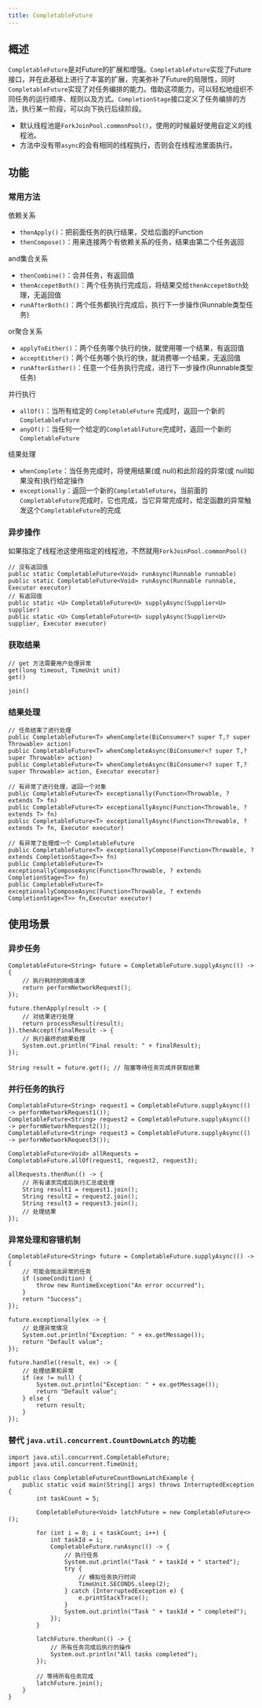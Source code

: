 ```yaml
---
title: CompletableFuture
---
```


## 概述

`CompletableFuture`是对Future的扩展和增强。`CompletableFuture`实现了Future接口，并在此基础上进行了丰富的扩展，完美弥补了Future的局限性，同时`CompletableFuture`实现了对任务编排的能力。借助这项能力，可以轻松地组织不同任务的运行顺序、规则以及方式。`CompletionStage`接口定义了任务编排的方法，执行某一阶段，可以向下执行后续阶段。

- 默认线程池是`ForkJoinPool.commonPool()`，使用的时候最好使用自定义的线程池。
- 方法中没有带`async`的会有相同的线程执行，否则会在线程池里面执行。



## 功能

### 常用方法

依赖关系

- `thenApply()`：把前面任务的执行结果，交给后面的Function
- `thenCompose()`：用来连接两个有依赖关系的任务，结果由第二个任务返回

and集合关系

- `thenCombine()`：合并任务，有返回值
- `thenAccepetBoth()`：两个任务执行完成后，将结果交给`thenAccepetBoth`处理，无返回值
- `runAfterBoth()`：两个任务都执行完成后，执行下一步操作(Runnable类型任务)

or聚合关系

- `applyToEither()`：两个任务哪个执行的快，就使用哪一个结果，有返回值
- `acceptEither()`：两个任务哪个执行的快，就消费哪一个结果，无返回值
- `runAfterEither()`：任意一个任务执行完成，进行下一步操作(Runnable类型任务)

并行执行

- `allOf()`：当所有给定的 `CompletableFuture` 完成时，返回一个新的 `CompletableFuture`
- `anyOf()`：当任何一个给定的`CompletablFuture`完成时，返回一个新的`CompletableFuture`

结果处理

- `whenComplete`：当任务完成时，将使用结果(或 null)和此阶段的异常(或 null如果没有)执行给定操作
- `exceptionally`：返回一个新的`CompletableFuture`，当前面的`CompletableFuture`完成时，它也完成，当它异常完成时，给定函数的异常触发这个`CompletableFuture`的完成



### 异步操作

如果指定了线程池这使用指定的线程池，不然就用`ForkJoinPool.commonPool()`

```text
// 没有返回值
public static CompletableFuture<Void> runAsync(Runnable runnable)
public static CompletableFuture<Void> runAsync(Runnable runnable, Executor executor)
// 有返回值
public static <U> CompletableFuture<U> supplyAsync(Supplier<U> supplier)
public static <U> CompletableFuture<U> supplyAsync(Supplier<U> supplier, Executor executor)
```



### 获取结果

```
// get 方法需要用户处理异常
get(long timeout, TimeUnit unit)
get()

join()
```



### 结果处理

```
// 任务结束了进行处理
public CompletableFuture<T> whenComplete(BiConsumer<? super T,? super Throwable> action)
public CompletableFuture<T> whenCompleteAsync(BiConsumer<? super T,? super Throwable> action)
public CompletableFuture<T> whenCompleteAsync(BiConsumer<? super T,? super Throwable> action, Executor executor)

// 有异常了进行处理，返回一个对象
public CompletableFuture<T> exceptionally(Function<Throwable, ? extends T> fn)
public CompletableFuture<T> exceptionallyAsync(Function<Throwable, ? extends T> fn)
public CompletableFuture<T> exceptionallyAsync(Function<Throwable, ? extends T> fn, Executor executor)

// 有异常了处理成一个 CompletableFuture
public CompletableFuture<T> exceptionallyCompose(Function<Throwable, ? extends CompletionStage<T>> fn)
public CompletableFuture<T> exceptionallyComposeAsync(Function<Throwable, ? extends CompletionStage<T>> fn)
public CompletableFuture<T> exceptionallyComposeAsync(Function<Throwable, ? extends CompletionStage<T>> fn,Executor executor)
```



## 使用场景

### 异步任务

```
CompletableFuture<String> future = CompletableFuture.supplyAsync(() -> {
    // 执行耗时的网络请求
    return performNetworkRequest();
});

future.thenApply(result -> {
    // 对结果进行处理
    return processResult(result);
}).thenAccept(finalResult -> {
    // 执行最终的结果处理
    System.out.println("Final result: " + finalResult);
});

String result = future.get(); // 阻塞等待任务完成并获取结果
```

### 并行任务的执行

```
CompletableFuture<String> request1 = CompletableFuture.supplyAsync(() -> performNetworkRequest1());
CompletableFuture<String> request2 = CompletableFuture.supplyAsync(() -> performNetworkRequest2());
CompletableFuture<String> request3 = CompletableFuture.supplyAsync(() -> performNetworkRequest3());

CompletableFuture<Void> allRequests = CompletableFuture.allOf(request1, request2, request3);

allRequests.thenRun(() -> {
    // 所有请求完成后执行汇总或处理
    String result1 = request1.join();
    String result2 = request2.join();
    String result3 = request3.join();
    // 处理结果
});
```

### 异常处理和容错机制

```
CompletableFuture<String> future = CompletableFuture.supplyAsync(() -> {
    // 可能会抛出异常的任务
    if (someCondition) {
        throw new RuntimeException("An error occurred");
    }
    return "Success";
});

future.exceptionally(ex -> {
    // 处理异常情况
    System.out.println("Exception: " + ex.getMessage());
    return "Default value";
});

future.handle((result, ex) -> {
    // 处理结果和异常
    if (ex != null) {
        System.out.println("Exception: " + ex.getMessage());
        return "Default value";
    } else {
        return result;
    }
});
```

### 替代 `java.util.concurrent.CountDownLatch` 的功能

```
import java.util.concurrent.CompletableFuture;
import java.util.concurrent.TimeUnit;

public class CompletableFutureCountDownLatchExample {
    public static void main(String[] args) throws InterruptedException {
        int taskCount = 5;

        CompletableFuture<Void> latchFuture = new CompletableFuture<>();

        for (int i = 0; i < taskCount; i++) {
            int taskId = i;
            CompletableFuture.runAsync(() -> {
                // 执行任务
                System.out.println("Task " + taskId + " started");
                try {
                    // 模拟任务执行时间
                    TimeUnit.SECONDS.sleep(2);
                } catch (InterruptedException e) {
                    e.printStackTrace();
                }
                System.out.println("Task " + taskId + " completed");
            });
        }

        latchFuture.thenRun(() -> {
            // 所有任务完成后执行的操作
            System.out.println("All tasks completed");
        });

        // 等待所有任务完成
        latchFuture.join();
    }
}
```

